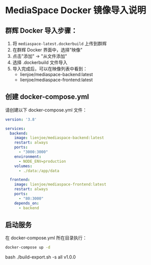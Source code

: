 # MediaSpace Docker 镜像导入说明

## 群辉 Docker 导入步骤：

1. 将 `mediaspace-latest.dockerbuild` 上传到群辉
2. 在群辉 Docker 界面中，选择"映像"
3. 点击"添加" -> "从文件添加"
4. 选择 .dockerbuild 文件导入
5. 导入完成后，可以在映像列表中看到：
   - lienjoe/mediaspace-backend:latest
   - lienjoe/mediaspace-frontend:latest

## 创建 docker-compose.yml

请创建以下 docker-compose.yml 文件：

```yaml
version: '3.8'

services:
  backend:
    image: lienjoe/mediaspace-backend:latest
    restart: always
    ports:
      - "3000:3000"
    environment:
      - NODE_ENV=production
    volumes:
      - ./data:/app/data

  frontend:
    image: lienjoe/mediaspace-frontend:latest
    restart: always
    ports:
      - "80:3000"
    depends_on:
      - backend
```

## 启动服务

在 docker-compose.yml 所在目录执行：

```bash
docker-compose up -d
```

 bash ./build-export.sh -s all v1.0.0